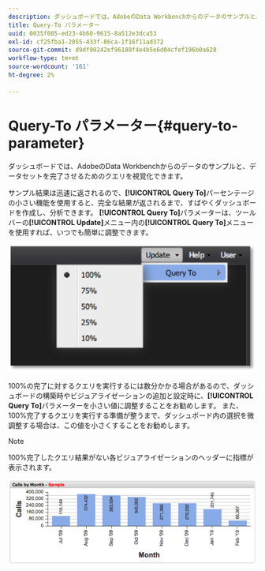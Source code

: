 ```yaml
---
description: ダッシュボードでは、AdobeのData Workbenchからのデータのサンプルと、データセットを完了させるためのクエリを視覚化できます。
title: Query-To パラメーター
uuid: 0035f005-ed23-4b60-9615-8a512e3dca53
exl-id: cf25fba1-2055-433f-86ca-1f16f11ad372
source-git-commit: d9df90242ef96188f4e4b5e6d04cfef196b0a628
workflow-type: tm+mt
source-wordcount: '161'
ht-degree: 2%

---
```


# Query-To パラメーター{#query-to-parameter}

ダッシュボードでは、AdobeのData Workbenchからのデータのサンプルと、データセットを完了させるためのクエリを視覚化できます。

サンプル結果は迅速に返されるので、**[!UICONTROL Query To]**&#x200B;パーセンテージの小さい機能を使用すると、完全な結果が返されるまで、すばやくダッシュボードを作成し、分析できます。 **[!UICONTROL Query To]**&#x200B;パラメーターは、ツールバーの&#x200B;**[!UICONTROL Update]**&#x200B;メニュー内の&#x200B;**[!UICONTROL Query To]**&#x200B;メニューを使用すれば、いつでも簡単に調整できます。

![](assets/query_to.png)

100%の完了に対するクエリを実行するには数分かかる場合があるので、ダッシュボードの構築時やビジュアライゼーションの追加と設定時に、**[!UICONTROL Query To]**&#x200B;パラメーターを小さい値に調整することをお勧めします。 また、100%完了するクエリを実行する準備が整うまで、ダッシュボード内の選択を微調整する場合は、この値を小さくすることをお勧めします。

>[!NOTE]
>
>100%完了したクエリ結果がない各ビジュアライゼーションのヘッダーに指標が表示されます。

![](assets/query_to2.png)
